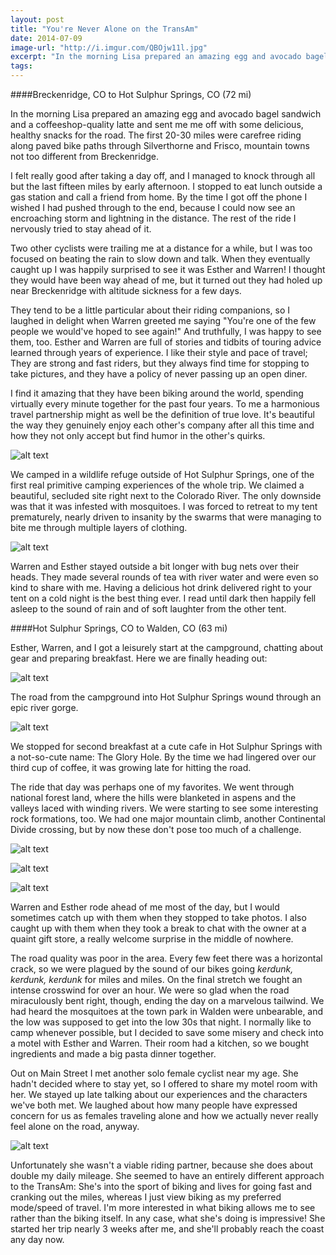 ```yaml
---
layout: post
title: "You're Never Alone on the TransAm"
date: 2014-07-09
image-url: "http://i.imgur.com/QBOjw11l.jpg"
excerpt: "In the morning Lisa prepared an amazing egg and avocado bagel sandwich and a coffeeshop-quality latte and sent me me off with some delicious, healthy snacks for the road. The first 20-30 miles were carefree riding along paved bike paths through Silverthorne and Frisco, mountain towns not too different from Breckenridge."
tags:
---
```

####Breckenridge, CO to Hot Sulphur Springs, CO (72 mi)

In the morning Lisa prepared an amazing egg and avocado bagel sandwich and a coffeeshop-quality latte and sent me me off with some delicious, healthy snacks for the road. The first 20-30 miles were carefree riding along paved bike paths through Silverthorne and Frisco, mountain towns not too different from Breckenridge.

I felt really good after taking a day off, and I managed to knock through all but the last fifteen miles by early afternoon. I stopped to eat lunch outside a gas station and call a friend from home. By the time I got off the phone I wished I had pushed through to the end, because I could now see an encroaching storm and lightning in the distance. The rest of the ride I nervously tried to stay ahead of it.

Two other cyclists were trailing me at a distance for a while, but I was too focused on beating the rain to slow down and talk. When they eventually caught up I was happily surprised to see it was Esther and Warren! I thought they would have been way ahead of me, but it turned out they had holed up near Breckenridge with altitude sickness for a few days. 

They tend to be a little particular about their riding companions, so I laughed in delight when Warren greeted me saying "You're one of the few people we would've hoped to see again!" And truthfully, I was happy to see them, too. Esther and Warren are full of stories and tidbits of touring advice learned through years of experience. I like their style and pace of travel; They are strong and fast riders, but they always find time for stopping to take pictures, and they have a policy of never passing up an open diner. 

I find it amazing that they have been biking around the world, spending virtually every minute together for the past four years. To me a harmonious travel partnership might as well be the definition of true love. It's beautiful the way they genuinely enjoy each other's company after all this time and how they not only accept but find humor in the other's quirks.

![alt text](http://i.imgur.com/MKKFBdcl.jpg "Esther and Warren outriding the storm")

We camped in a wildlife refuge outside of Hot Sulphur Springs, one of the first real primitive camping experiences of the whole trip. We claimed a beautiful, secluded site right next to the Colorado River. The only downside was that it was infested with mosquitoes. I was forced to retreat to my tent prematurely, nearly driven to insanity by the swarms that were managing to bite me through multiple layers of clothing.

![alt text](http://i.imgur.com/GgZbNbhl.jpg "Campsite at Hot Sulphur Springs")

Warren and Esther stayed outside a bit longer with bug nets over their heads. They made several rounds of tea with river water and were even so kind to share with me. Having a delicious hot drink delivered right to your tent on a cold night is the best thing ever. I read until dark then happily fell asleep to the sound of rain and of soft laughter from the other tent.

####Hot Sulphur Springs, CO to Walden, CO (63 mi)

Esther, Warren, and I got a leisurely start at the campground, chatting about gear and preparing breakfast. Here we are finally heading out:

![alt text](http://i.imgur.com/VYRouwEl.jpg "Esther and Warren")

The road from the campground into Hot Sulphur Springs wound through an epic river gorge.

![alt text](http://i.imgur.com/lEcJnxGl.jpg "Colorado River Gorge")

We stopped for second breakfast at a cute cafe in Hot Sulphur Springs with a not-so-cute name: The Glory Hole. By the time we had lingered over our third cup of coffee, it was growing late for hitting the road.

The ride that day was perhaps one of my favorites. We went through national forest land, where the hills were blanketed in aspens and the valleys laced with winding rivers. We were starting to see some interesting rock formations, too. We had one major mountain climb, another Continental Divide crossing, but by now these don't pose too much of a challenge.

![alt text](http://i.imgur.com/6Id7LkGl.jpg "Snow capped mountain view")

![alt text](http://i.imgur.com/0xW3abvl.jpg "Rock formations")

![alt text](http://i.imgur.com/I0j2FNel.jpg "Continental Divide crossing")

Warren and Esther rode ahead of me most of the day, but I would sometimes catch up with them when they stopped to take photos. I also caught up with them when they took a break to chat with the owner at a quaint gift store, a really welcome surprise in the middle of nowhere. 

The road quality was poor in the area. Every few feet there was a horizontal crack, so we were plagued by the sound of our bikes going *kerdunk, kerdunk, kerdunk* for miles and miles. On the final stretch we fought an intense crosswind for over an hour. We were so glad when the road miraculously bent right, though, ending the day on a marvelous tailwind.
We had heard the mosquitoes at the town park in Walden were unbearable, and the low was supposed to get into the low 30s that night. I normally like to camp whenever possible, but I decided to save some misery and check into a motel with Esther and Warren. Their room had a kitchen, so we bought ingredients and made a big pasta dinner together.

Out on Main Street I met another solo female cyclist near my age. She hadn't decided where to stay yet, so I offered to share my motel room with her. We stayed up late talking about our experiences and the characters we've both met. We laughed about how many people have expressed concern for us as females traveling alone and how we actually never really feel alone on the road, anyway.

![alt text](http://i.imgur.com/o9RgFBKl.jpg "Lauren")

Unfortunately she wasn't a viable riding partner, because she does about double my daily mileage. She seemed to have an entirely different approach to the TransAm: She's into the sport of biking and lives for going fast and cranking out the miles, whereas I just view biking as my preferred mode/speed of travel. I'm more interested in what biking allows me to see rather than the biking itself. In any case, what she's doing is impressive! She started her trip nearly 3 weeks after me, and she'll probably reach the coast any day now.
